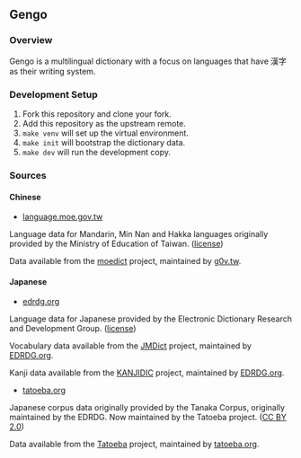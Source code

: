 ## Gengo

### Overview
Gengo is a multilingual dictionary with a focus on languages that have 漢字 as their writing system.

### Development Setup
1. Fork this repository and clone your fork.
2. Add this repository as the upstream remote.
3. `make venv` will set up the virtual environment.
4. `make init` will bootstrap the dictionary data.
5. `make dev` will run the development copy.

### Sources

#### Chinese
* [language.moe.gov.tw](https://language.moe.gov.tw)

Language data for Mandarin, Min Nan and Hakka languages originally provided by the Ministry of Education of Taiwan. ([license](https://language.moe.gov.tw/001/Upload/Files/site_content/M0001/respub/index.html))

Data available from the [moedict](https://github.com/g0v/moedict-webkit) project, maintained by [g0v.tw](https://g0v.tw).

#### Japanese
* [edrdg.org](http://www.edrdg.org)

Language data for Japanese provided by the Electronic Dictionary Research and Development Group. ([license](https://www.edrdg.org/edrdg/licence.html))

Vocabulary data available from the [JMDict](http://www.edrdg.org/jmdict/j_jmdict.html) project, maintained by [EDRDG.org](https://edrdg.org).

Kanji data available from the [KANJIDIC](http://www.edrdg.org/wiki/index.php/KANJIDIC_Project) project, maintained by [EDRDG.org](https://edrdg.org).

* [tatoeba.org](https://tatoeba.org)

Japanese corpus data originally provided by the Tanaka Corpus, originally maintained by the EDRDG. Now maintained by the Tatoeba project. ([CC BY 2.0](https://tatoeba.org/eng/downloads))

Data available from the [Tatoeba](https://tatoeba.org/eng/downloads) project, maintained by [tatoeba.org](https://tatoeba.org).


